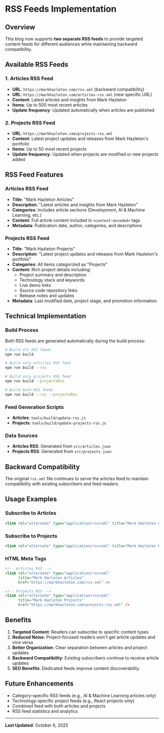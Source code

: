 # RSS Feeds Implementation

## Overview

This blog now supports **two separate RSS feeds** to provide targeted content feeds for different audiences while maintaining backward compatibility.

## Available RSS Feeds

### 1. Articles RSS Feed

- **URL**: `https://markhazleton.com/rss.xml` (backward compatibility)
- **URL**: `https://markhazleton.com/articles-rss.xml` (new specific URL)
- **Content**: Latest articles and insights from Mark Hazleton
- **Items**: Up to 500 most recent articles
- **Update frequency**: Updated automatically when articles are published

### 2. Projects RSS Feed

- **URL**: `https://markhazleton.com/projects-rss.xml`
- **Content**: Latest project updates and releases from Mark Hazleton's portfolio
- **Items**: Up to 50 most recent projects
- **Update frequency**: Updated when projects are modified or new projects added

## RSS Feed Features

### Articles RSS Feed

- **Title**: "Mark Hazleton Articles"
- **Description**: "Latest articles and insights from Mark Hazleton"
- **Categories**: Includes article sections (Development, AI & Machine Learning, etc.)
- **Content**: Full article content included in `<content:encoded>` tags
- **Metadata**: Publication date, author, categories, and descriptions

### Projects RSS Feed

- **Title**: "Mark Hazleton Projects"
- **Description**: "Latest project updates and releases from Mark Hazleton's portfolio"
- **Categories**: All items categorized as "Projects"
- **Content**: Rich project details including:
  - Project summary and description
  - Technology stack and keywords
  - Live demo links
  - Source code repository links
  - Release notes and updates
- **Metadata**: Last modified date, project stage, and promotion information

## Technical Implementation

### Build Process

Both RSS feeds are generated automatically during the build process:

```bash
# Build all RSS feeds
npm run build

# Build only articles RSS feed
npm run build --rss

# Build only projects RSS feed
npm run build --projectsRss

# Build both RSS feeds
npm run build --rss --projectsRss
```

### Feed Generation Scripts

- **Articles**: `tools/build/update-rss.js`
- **Projects**: `tools/build/update-projects-rss.js`

### Data Sources

- **Articles RSS**: Generated from `src/articles.json`
- **Projects RSS**: Generated from `src/projects.json`

## Backward Compatibility

The original `rss.xml` file continues to serve the articles feed to maintain compatibility with existing subscribers and feed readers.

## Usage Examples

### Subscribe to Articles

```xml
<link rel="alternate" type="application/rss+xml" title="Mark Hazleton Articles" href="https://markhazleton.com/rss.xml" />
```

### Subscribe to Projects

```xml
<link rel="alternate" type="application/rss+xml" title="Mark Hazleton Projects" href="https://markhazleton.com/projects-rss.xml" />
```

### HTML Meta Tags

```html
<!-- Articles RSS -->
<link rel="alternate" type="application/rss+xml" 
      title="Mark Hazleton Articles" 
      href="https://markhazleton.com/rss.xml" />

<!-- Projects RSS -->
<link rel="alternate" type="application/rss+xml" 
      title="Mark Hazleton Projects" 
      href="https://markhazleton.com/projects-rss.xml" />
```

## Benefits

1. **Targeted Content**: Readers can subscribe to specific content types
2. **Reduced Noise**: Project-focused readers won't get article updates and vice versa
3. **Better Organization**: Clear separation between articles and project updates
4. **Backward Compatibility**: Existing subscribers continue to receive article updates
5. **SEO Benefits**: Dedicated feeds improve content discoverability

## Future Enhancements

- Category-specific RSS feeds (e.g., AI & Machine Learning articles only)
- Technology-specific project feeds (e.g., React projects only)
- Combined feed with both articles and projects
- RSS feed statistics and analytics

---

**Last Updated**: October 6, 2025
